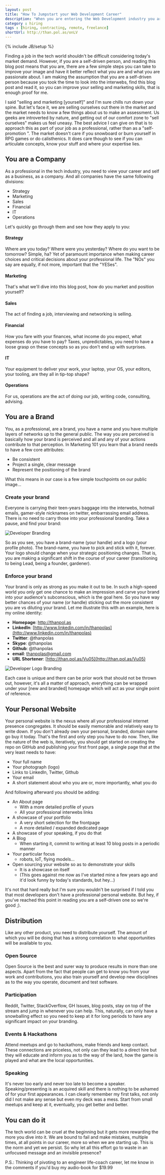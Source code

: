 ```yaml
---
layout: post
title: "How To Jumpstart your Web Development Career"
description: "When you are entering the Web Development industry you are flooded with choices and information, in this blog post I will try to create a checklist that both new and existing professionals in our industry can check against and be sure they are on the right path to finding a job. "
category : hiring
tags : [hiring, contracting, remote, freelance]
shortUrl: http://than.pol.as/onLV
---
```

{% include JB/setup %}

Finding a job in the tech world shouldn't be difficult considering today's market demand. However, if you are a self-driven person, and reading this blog post means that you are, there are a few simple steps you can take to improve your image and have it better reflect what you are and what you are passionate about. I am making the assumption that you are a self-driven person because you took the time to look into the interwebs, find this blog post and read it, so you can improve your selling and marketing skills, that is enough proof for me.

I said "selling and marketing [yourself]" and I'm sure chills run down your spine. But let's face it, we are selling ourselves out there in the market and the market needs to know a few things about us to make an assessment. Us geeks are introverted by nature, and getting out of our comfort zone to "sell ourselves" makes us feel uneasy. The best advice I can give on that is to approach this as part of your job as a professional, rather than as a "self-promotion ". The market doesn't care if you snowboard or burn yourself in RPG games or do calisthenics. It does care though to see if you can articulate concepts, know your stuff and where your expertise lies.

## You are a Company

As a professional in the tech industry, you need to view your career and self as a business, as a company. And all companies have the same following divisions:

* Strategy
* Marketing
* Sales
* Financial
* IT
* Operations

Let's quickly go through them and see how they apply to you:

#### Strategy

Where are you today? Where were you yesterday? Where do you want to be tomorrow? Simple, ha? Yet of paramount importance when making career choices and critical decisions about your professional life. The "NOs" you say are equally, if not more, important that the "YESes".

#### Marketing

That's what we'll dive into this blog post, how do you market and position yourself?

#### Sales

The act of finding a job, interviewing and networking is selling.

#### Financial

How you fare with your finances, what income do you expect, what expenses do you have to pay? Taxes, unpredictables, you need to have a loose grasp on these concepts so as you don't end up with surprises.

#### IT

Your equipment to deliver your work, your laptop, your OS, your editors, your tooling, are they all in tip-top shape?

#### Operations

For us, operations are the act of doing our job, writing code, consulting, advising.

## You are a Brand

You, as a professional, are a brand, you have a name and you have multiple layers of networks up to the general public. The way you are perceived is basically how your brand is perceived and all and any of your actions contribute to that perception. In Marketing 101 you learn that a brand needs to have a few core attributes:

* Be consistent
* Project a single, clear message
* Represent the positioning of the brand

What this means in our case is a few simple touchpoints on our public image...

### Create your brand

Everyone is carrying their teen-years baggage into the interwebs, hotmail emails, gamer-style nicknames on twitter, embarrassing email address. There is no need to carry those into your professional branding. Take a pause, and find your brand:

![Developer Branding][img.devbrand]

So as you see, you have a brand-name (your handle) and a logo (your profile photo). The brand-name, you have to pick and stick with it, forever. Your logo should change when your strategic positioning changes. That is, you are making a significant shift in the course of your career (transitioning to being Lead, being a founder, gardener).

### Enforce your brand

Your brand is only as strong as you make it out to be. In such a high-speed world you only get one chance to make an impression and carve your brand into your audience's subconscious, which is the goal here. So you have way better chances of your name (or handle) sticking out the more consistent you are vs diluting your brand. Let me illustrate this with an example, here is my online identity:

* **Homepage**: http://thanpol.as
* **LinkedIn**: [http://www.linkedin.com/in/thanpolas](http://www.linkedin.com/in/thanpolas)
* **Twitter**: @thanpolas
* **Skype**: @thanpolas
* **Github**: @thanpolas
* **email**: thanpolas@gmail.com
* **URL Shortener**: [http://than.pol.as/Vu05](http://than.pol.as/Vu05)

![Developer Logo Branding][img.devlogobrand]

Each case is unique and there can be prior work that should not be thrown out, however, it's all a matter of approach, everything can be wrapped under your [new and branded] homepage which will act as your single point of reference.

## Your Personal Website

Your personal website is the nexus where all your professional internet presence congregates. It should be easily memorable and relatively easy to write down. If you don't already own your personal, branded, domain name go buy it today. That's the first and only step you have to do now. Then, like the nature of the web is, iteratively, you should get started on creating the repo on GitHub and publishing your first front page, a single page that at the very least needs to have:

* Your full name
* Your photograph (logo)
* Links to LinkedIn, Twitter, Github
* Your email
* A short statement about who you are or, more importantly, what you do

And following afterward you should be adding:

* An About page
  * With a more detailed profile of yours
  * All your professional interwebs links
* A showcase of your portfolio
  * A very short selection for the frontpage
  * A more detailed / expanded dedicated page
* A showcase of your speaking, if you do that
* A Blog
  * When starting it, commit to writing at least 10 blog posts in a periodic manner
* Your particular focus
  * robots, IoT, flying models...
* Open sourcing your website so as to demonstrate your skills
  * It is a showcase on itself
  * (This goes against me now as I've started mine a few years ago and it'd look funny by today's standards, but hey...)

It's not that hard really but I'm sure you wouldn't be surprised if I told you that most developers don't have a professional personal website. But hey, if you've reached this point in reading you are a self-driven one so we're good ;).

## Distribution

Like any other product, you need to distribute yourself. The amount of which you will be doing that has a strong correlation to what opportunities will be available to you.

### Open Source

Open Source is the best and surer way to produce results in more than one aspects. Apart from the fact that people can get to know you from your work and contributions, you also train yourself and develop new disciplines as to the way you operate, document and test software.

### Participation

Reddit, Twitter, StackOverflow, GH Issues, blog posts, stay on top of the stream and jump in whenever you can help. This, naturally, can only have a snowballing effect so you need to keep at it for long periods to have any significant impact on your branding.

### Events & Hackathons

Attend meetups and go to hackathons, make friends and keep contact. These connections are priceless, not only can they lead to a direct hire but they will educate and inform you as to the way of the land, how the game is played and what are the local opportunities.

### Speaking

It's never too early and never too late to become a speaker. Speaking/presenting is an acquired skill and there is nothing to be ashamed of for your first appearances. I can clearly remember my first talks, not only did I not make any sense but even my deck was a mess. Start from small meetups and keep at it, eventually, you get better and better.

## You can do it

The tech world can be cruel at the beginning but it gets more rewarding the more you dive into it. We are bound to fail and make mistakes, multiple times, at all points in our career, more so when we are starting up. This is the norm and yet we persist. So why let all this effort go to waste in an unfocused message and an invisible presence?

P.S.: Thinking of pivoting to an engineer life-coach career, let me know in the comments if you'd buy my audio-book for $19.99

[img.devbrand]:  /assets/blogimg/developer-branding.png  "The brand of a web developer"
[img.devlogobrand]:  /assets/blogimg/developer-logo-branding.png  "Branding the logo of a web developer"
